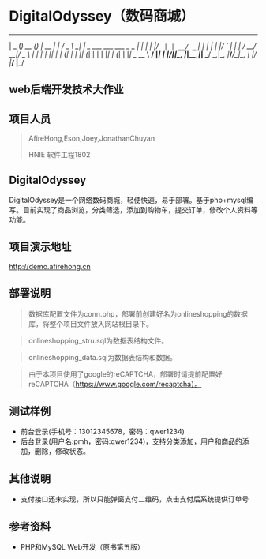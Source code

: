 <!--
 * @Author: your name
 * @Date: 2020-05-12 09:47:55
 * @LastEditTime: 2020-06-06 10:02:20
 * @LastEditors: Please set LastEditors
 * @Description: In User Settings Edit
 * @FilePath: \Javascriptd:\wwwroot\OnlineShoppingSystem\README.md
--> 
# DigitalOdyssey（数码商城）
 ____  _       _ _        _    ___      _                          
|  _ \(_) __ _(_) |_ __ _| |  / _ \  __| |_   _ ___ ___  ___ _   _ 
| | | | |/ _` | | __/ _` | | | | | |/ _` | | | / __/ __|/ _ \ | | |
| |_| | | (_| | | || (_| | | | |_| | (_| | |_| \__ \__ \  __/ |_| |
|____/|_|\__, |_|\__\__,_|_|  \___/ \__,_|\__, |___/___/\___|\__, |
         |___/                            |___/              |___/ 
         
## web后端开发技术大作业

## 项目人员

>  AfireHong,Eson,Joey,JonathanChuyan
>
> HNIE 软件工程1802

## DigitalOdyssey

DigitalOdyssey是一个网络数码商城，轻便快速，易于部署。基于php+mysql编写。目前实现了商品浏览，分类筛选，添加到购物车，提交订单，修改个人资料等功能。

## 项目演示地址

http://demo.afirehong.cn

## 部署说明

> 数据库配置文件为conn.php，部署前创建好名为onlineshopping的数据库，将整个项目文件放入网站根目录下。

> onlineshopping_stru.sql为数据表结构文件。

> onlineshopping_data.sql为数据表结构和数据。

> 由于本项目使用了google的reCAPTCHA，部署时请提前配置好reCAPTCHA（https://www.google.com/recaptcha）。

## 测试样例
* 前台登录(手机号：13012345678，密码：qwer1234)
* 后台登录(用户名:pmh，密码:qwer1234)，支持分类添加，用户和商品的添加，删除，修改状态。

## 其他说明
* 支付接口还未实现，所以只能弹窗支付二维码，点击支付后系统提供订单号

## 参考资料
* PHP和MySQL Web开发（原书第五版）

